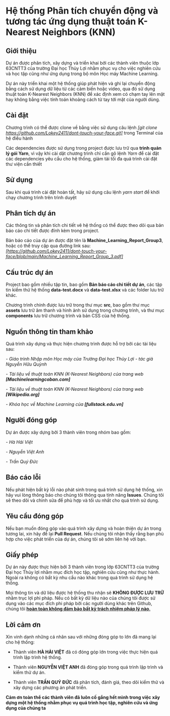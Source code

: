 # Hệ thống Phân tích chuyển động và tương tác ứng dụng thuật toán K-Nearest Neighbors (KNN)

## Giới thiệu

Dự án được phân tích, xây dựng và triển khai bởi các thành viên thuộc lớp 63CNTT3 của trường Đại học Thủy Lợi nhằm phục vụ cho việc nghiên cứu và học tập cũng như ứng dụng trong bộ môn Học máy Machine Learning.

Dự án này triển khai một hệ thống giúp phát hiện và ghi lại chuyển động bằng cách sử dụng dữ liệu từ các cảm biến hoặc video, qua đó sử dụng thuật toán K-Nearest Neighbors (KNN) để xác định xem có chạm tay lên mặt hay không bằng việc tính toán khoảng cách từ tay tới mặt của người dùng.

## Cài đặt

Chương trình có thể được clone về bằng việc sử dụng câu lệnh *[git clone https://github.com/Lokey2411/dont-touch-your-face.git]* trong Terminal của hệ điều hành

Các dependencies được sử dụng trong project được lưu trữ qua **trình quản lý gói Yarn**, vì vậy khi cài dặt chương trình chỉ cần gõ lệnh *Yarn* để cài đặt các dependencies yêu cầu cho hệ thống, giảm tải tối đa quá trình cài đặt thư viện cần thiết

## Sử dụng

Sau khi quá trình cài đặt hoàn tất, hãy sử dụng câu lệnh *yarn start* để khởi chạy chương trình trên trình duyệt

## Phân tích dự án

Các thông tin và phân tích chi tiết vê hệ thống có thể được theo dõi qua bản báo cáo chi tiết được đính kèm trong project. 

Bản báo cáo của dự án được đặt tên là **Machine_Learning_Report_Group3**, hoặc có thể truy cập qua đường link sau: *[https://github.com/Lokey2411/dont-touch-your-face/blob/main/Machine_Learning_Report_Group_3.pdf]*

## Cấu trúc dự án

Project bao gồm nhiều tập tin, bao gồm **Bản báo cáo chi tiết dự án**, các tập tin kiểm thử hệ thống **data-test.docx** và **data-test.xlsx** và các folder lưu trữ khác.

Chương trình chính được lưu trữ trong thư mục **src**, bao gồm thư mục **assets** lưu trữ âm thanh và hình ảnh sử dụng trong chương trình, và thư mục **components** lưu trữ chương trình và bản CSS của hệ thống.

## Nguồn thông tin tham khảo

Quá trình xây dựng và thực hiện chương trình được hỗ trợ bởi các tài liệu sau:

*- Giáo trình Nhập môn Học máy của Trường Đại học Thủy Lợi - tác giả Nguyễn Hữu Quỳnh*

*- Tài liệu về thuật toán KNN (K-Nearest Neighbors) của trang web **[Machinelearningcoban.com]***

*- Tài liệu về thuật toán KNN (K-Nearest Neighbors) của trang web **[Wikipedia.org]***

*- Khóa học về Machine Learning của **[fullstack.edu.vn]***

## Người đóng góp

Dự án được xây dựng bởi 3 thành viên trong nhóm bao gồm: 

*- Hà Hải Việt*

*- Nguyễn Việt Anh*

*- Trần Quý Đức*

## Báo cáo lỗi

Nếu phát hiện bất kỳ lỗi nào phát sinh trong quá trình sử dụng hệ thống, xin hãy vui lòng thông báo cho chúng tôi thông qua tính năng **Issues**. Chúng tôi sẽ theo dõi và chỉnh sửa để phù hợp và tối ưu nhất cho quá trình sử dụng.

## Yêu cầu đóng góp

Nếu bạn muốn đóng góp vào quá trình xây dựng và hoàn thiện dự án trong tương lai, xin hãy để lại **Pull Request**. Nếu chúng tôi nhận thấy rằng bạn phù hợp cho việc phát triển của dự án, chúng tôi sẽ sớm liên hệ với bạn.

## Giấy phép

Dự án này được thực hiện bởi 3 thành viên trong lớp 63CNTT3 của trường Đại học Thủy lợi nhằm mục đích học tập, nghiên cứu cũng như thực hành. Ngoài ra không có bất kỳ nhu cầu nào khác trong quá trình sử dụng hệ thống.

Mọi thông tin và dữ liệu được hệ thống thu nhận sẽ **KHÔNG ĐƯỢC LƯU TRỮ** nhằm trục lợi phi pháp. Nếu có bất kỳ dữ liệu nào của chúng tôi được sử dụng vào các mục đích phi pháp bởi các người dùng khác trên Github, chúng tôi <ins>**hoàn toàn không đảm bảo bất kỳ trách nhiệm pháp lý nào**.</ins>

## Lời cảm ơn

Xin vinh danh những cá nhân sau với những đóng góp to lớn đã mang lại cho hệ thống:

- Thành viên **HÀ HẢI VIỆT** đã có đóng góp lớn trong việc thực hiện quá trình lập trình hệ thống.

- Thành viên **NGUYỄN VIỆT ANH** đã đóng góp trong quá trình lập trình và kiểm thử dự án.

- Thành viên **TRẦN QUÝ ĐỨC** đã phân tích, đánh giá, theo dõi kiểm thử và xây dựng các phương án phát triển.

**Cảm ơn toàn thể các thành viên đã luôn cố gắng hết mình trong việc xây dựng một hệ thống nhằm phục vụ quá trình học tập, nghiên cứu và ứng dụng của chúng ta**
